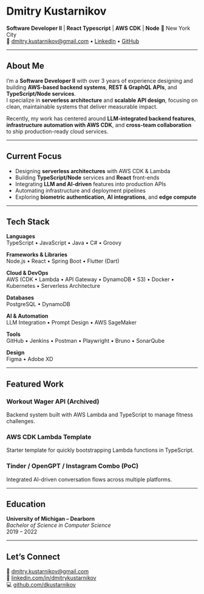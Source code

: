 # Dmitry Kustarnikov  
**Software Developer II** | **React Typescript** | **AWS CDK** | **Node**
📍 New York City  
📧 [dmitry.kustarnikov@gmail.com](mailto:dmitry.kustarnikov@gmail.com) • [LinkedIn](https://linkedin.com/in/dmitrykustarnikov) • [GitHub](https://github.com/dkustarnikov)

---

## About Me  
I’m a **Software Developer II** with over 3 years of experience designing and building **AWS-based backend systems**, **REST & GraphQL APIs**, and **TypeScript/Node services**.  
I specialize in **serverless architecture** and **scalable API design**, focusing on clean, maintainable systems that deliver measurable impact.  

Recently, my work has centered around **LLM-integrated backend features**, **infrastructure automation with AWS CDK**, and **cross-team collaboration** to ship production-ready cloud services.

---

## Current Focus  
- Designing **serverless architectures** with AWS CDK & Lambda  
- Building **TypeScript/Node** services and **React** front-ends  
- Integrating **LLM and AI-driven** features into production APIs  
- Automating infrastructure and deployment pipelines  
- Exploring **biometric authentication**, **AI integrations**, and **edge compute**

---

## Tech Stack  

**Languages**  
TypeScript • JavaScript • Java • C# • Groovy  

**Frameworks & Libraries**  
Node.js • React • Spring Boot • Flutter (Dart)  

**Cloud & DevOps**  
AWS (CDK • Lambda • API Gateway • DynamoDB • S3) • Docker • Kubernetes • Serverless Architecture  

**Databases**  
PostgreSQL • DynamoDB  

**AI & Automation**  
LLM Integration • Prompt Design • AWS SageMaker  

**Tools**  
GitHub • Jenkins • Postman • Playwright • Bruno • SonarQube  

**Design**  
Figma • Adobe XD  

---

## Featured Work  

### **Workout Wager API (Archived)**  
Backend system built with AWS Lambda and TypeScript to manage fitness challenges.  

### **AWS CDK Lambda Template**  
Starter template for quickly bootstrapping Lambda functions in TypeScript.  

### **Tinder / OpenGPT / Instagram Combo (PoC)**  
Integrated AI-driven conversation flows across multiple platforms.  

---

## Education  
**University of Michigan – Dearborn**  
_Bachelor of Science in Computer Science_  
2019 – 2022  

---

## Let’s Connect  
📧 [dmitry.kustarnikov@gmail.com](mailto:dmitry.kustarnikov@gmail.com)  
💼 [linkedin.com/in/dmitrykustarnikov](https://linkedin.com/in/dmitrykustarnikov)  
💻 [github.com/dkustarnikov](https://github.com/dkustarnikov)
